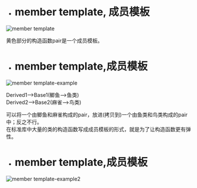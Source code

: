 - # member template, 成员模板
![member template](https://github.com/havenow/my-C-plus-plus/blob/master/C%2B%2B%E9%9D%A2%E5%90%91%E5%AF%B9%E8%B1%A1%E5%BC%80%E5%8F%91/images/member%20template.png)

黄色部分的构造函数pair是一个成员模板。  

- # member template,成员模板
![member template-example](https://github.com/havenow/my-C-plus-plus/blob/master/C%2B%2B%E9%9D%A2%E5%90%91%E5%AF%B9%E8%B1%A1%E5%BC%80%E5%8F%91/images/member%20template-example.png)

Derived1-->Base1(鲫鱼-->鱼类)  
Derived2-->Base2(麻雀-->鸟类)  

可以将一个由鲫鱼和麻雀构成的pair，放进(拷贝到)一个由鱼类和鸟类构成的pair中；反之不行。  
在标准库中大量的类的构造函数写成成员模板的形式，就是为了让构造函数更有弹性。  

- # member template,成员模板  
![member template-example2](https://github.com/havenow/my-C-plus-plus/blob/master/C%2B%2B%E9%9D%A2%E5%90%91%E5%AF%B9%E8%B1%A1%E5%BC%80%E5%8F%91/images/member%20template-example2.png)  

